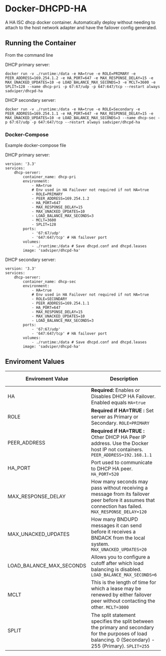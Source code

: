 # Docker-DHCPD-HA

A HA ISC dhcp docker container. Automatically deploy without needing to attach to the host network adapter and have the failover config generated.

## Running the Container

From the command line 

DHCP primary server:

```
docker run -v ./runtime:/data -e HA=true -e ROLE=PRIMARY -e PEER_ADDRESS=169.254.1.2 -e HA_PORT=647 -e MAX_RESPONSE_DELAY=15 -e MAX_UNACKED_UPDATES=10 -e LOAD_BALANCE_MAX_SECONDS=3 -e MCLT=3600 -e SPLIT=128 --name dhcp-pri -p 67:67/udp -p 647:647/tcp --restart always sadviper/dhcpd-ha
```

DHCP secondary server:

```
docker run -v ./runtime:/data -e HA=true -e ROLE=Secondary -e PEER_ADDRESS=169.254.1.1 -e HA_PORT=647 -e MAX_RESPONSE_DELAY=15 -e MAX_UNACKED_UPDATES=10 -e LOAD_BALANCE_MAX_SECONDS=3 --name dhcp-sec -p 67:67/udp -p 647:647/tcp --restart always sadviper/dhcpd-ha
```

### Docker-Compose

Example docker-compose file

DHCP primary server:

```
version: '3.3'
services:
    dhcp-server:
        container_name: dhcp-pri
        environment:
            - HA=true
            # Env used in HA Failover not required if not HA=true
            - ROLE=PRIMARY
            - PEER_ADDRESS=169.254.1.2
            - HA_PORT=647
            - MAX_RESPONSE_DELAY=15
            - MAX_UNACKED_UPDATES=10
            - LOAD_BALANCE_MAX_SECONDS=3
            - MCLT=3600
            - SPLIT=128
        ports:
            - '67:67/udp'
            - '647:647/tcp' # HA failover port
        volumes:
            - ./runtime:/data # Save dhcpd.conf and dhcpd.leases
        image: 'sadviper/dhcpd-ha'
```

DHCP secondary server:
```
version: '3.3'
services:
    dhcp-server:
        container_name: dhcp-sec
        environment:
            - HA=true
            # Env used in HA Failover not required if not HA=true
            - ROLE=SECONDARY
            - PEER_ADDRESS=169.254.1.1
            - HA_PORT=647
            - MAX_RESPONSE_DELAY=15
            - MAX_UNACKED_UPDATES=10
            - LOAD_BALANCE_MAX_SECONDS=3
        ports:
            - '67:67/udp'
            - '647:647/tcp' # HA failover port
        volumes:
            - ./runtime:/data # Save dhcpd.conf and dhcpd.leases
        image: 'sadviper/dhcpd-ha'
```

## Enviroment Values

| Enviroment Value         | Description                   | Default value               |
|--------------------------|-------------------------------|-----------------------------|
| HA			           | **Required:** Enables or Disables DHCP HA Failover. Enabled equals `HA=true` | False |
| ROLE                     | **Required if HA=TRUE :** Set server as Primary or Secondary. `ROLE=PRIMARY` | Not Set |
| PEER_ADDRESS             | **Required if HA=TRUE :** Other DHCP HA Peer IP address. Use the Docker host IP not containers. `PEER_ADDRESS=192.168.1.1` | Not Set |
| HA_PORT                  | Port used to communicate to DHCP HA peer. `HA_PORT=520` | 647 |
| MAX_RESPONSE_DELAY       | How many seconds may pass without receiving a message from its failover peer before it assumes that connection has failed. `MAX_RESPONSE_DELAY=120` | 60 |
| MAX_UNACKED_UPDATES      | How many BNDUPD messages it can send before it receives a BNDACK from the local system. `MAX_UNACKED_UPDATES=20` | 10                          |
| LOAD_BALANCE_MAX_SECONDS | Allows you to configure a cutoff after which load balancing is disabled. `LOAD_BALANCE_MAX_SECONDS=6`| 3 |
| MCLT                     |  This is the length of time for which a lease may be renewed by either failover peer without contacting the other. `MCLT=3000` | 3600 |
| SPLIT                    | The split statement specifies the split between the primary and secondary for the purposes of load balancing. 0 (Secondary) - 255 (Primary). `SPLIT=255` | 128 |